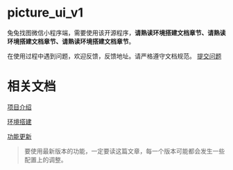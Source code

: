 # picture_ui_v1

兔兔找图微信小程序端，需要使用该开源程序，**请熟读环境搭建文档章节、请熟读环境搭建文档章节、请熟读环境搭建文档章节**。


在使用过程中遇到问题，欢迎反馈，反馈地址。请严格遵守文档规范。
[提交问题](https://docs.qq.com/doc/DVWRISklMZ0VKTGtK)

# 相关文档

[项目介绍](https://docs.qq.com/doc/DVUxSRmFOZUFwaHFN)

[环境搭建](https://docs.qq.com/doc/DVVBOWE1MWHJWb3Fm)

[功能更新](https://docs.qq.com/doc/DVUl1R2pTVlpSd1BL)
> 要使用最新版本的功能，一定要读这篇文章，每一个版本可能都会发生一些配置上的调整。



